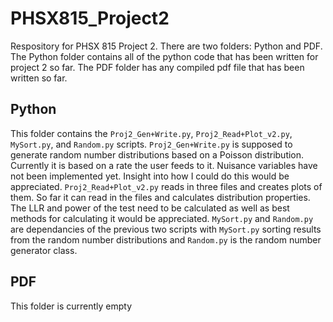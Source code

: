 # PHSX815_Project2
Respository for PHSX 815 Project 2. There are two folders: Python and PDF. The Python folder contains all of the python code that has been written for project 2 so far. The PDF folder has any compiled pdf file that has been written so far.

## Python
This folder contains the  `Proj2_Gen+Write.py`, `Proj2_Read+Plot_v2.py`, `MySort.py`, and `Random.py` scripts. `Proj2_Gen+Write.py` is supposed to generate random number distributions based on a Poisson distribution. Currently it is based on a rate the user feeds to it. Nuisance variables have not been implemented yet. Insight into how I could do this would be appreciated. `Proj2_Read+Plot_v2.py` reads in three files and creates plots of them. So far it can read in the files and calculates distribution properties. The LLR and power of the test need to be calculated as well as best methods for calculating it would be appreciated. `MySort.py` and `Random.py` are dependancies of the previous two scripts with `MySort.py` sorting results from the random number distributions and `Random.py` is the random number generator class.

## PDF
This folder is currently empty 
